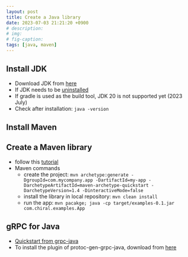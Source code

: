 ```yaml
---
layout: post
title: Create a Java library
date: 2023-07-03 21:21:20 +0900
# description: 
# img: 
# fig-caption: 
tags: [java, maven]
---
```


## Install JDK

- Download JDK from [here](https://www.oracle.com/java/technologies/downloads/#jdk20-mac)
- If JDK needs to be [uninstalled](https://docs.oracle.com/en/java/javase/20/install/installation-jdk-macos.html#GUID-F9183C70-2E96-40F4-9104-F3814A5A331F)
- If gradle is used as the build tool, JDK 20 is not supported yet (2023 July)
- Check after installation: ```java -version```

## Install Maven

## Create a Maven library
- follow this [tutorial](https://gemfury.com/guide/maven/)
- Maven commands
    - create the project: ```mvn archetype:generate -DgroupId=com.mycompany.app -DartifactId=my-app -DarchetypeArtifactId=maven-archetype-quickstart -DarchetypeVersion=1.4 -DinteractiveMode=false```
    - install the library in local repository: ```mvn clean install```
    - run the app: ```mvn pacakge; java -cp target/examples-0.1.jar com.chiral.examples.App```
 

## gRPC for Java
- [Quickstart from grpc-java](https://grpc.io/docs/languages/java/quickstart/)
- To install the plugin of protoc-gen-grpc-java, download from [here](https://repo1.maven.org/maven2/io/grpc/protoc-gen-grpc-java)